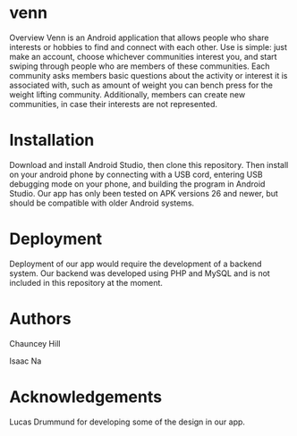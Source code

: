 # venn
Overview
Venn is an Android application that allows people who share interests or hobbies to find and connect with each other.  Use is simple: just make an account, choose whichever communities interest you, and start swiping through people who are members of these communities.  Each community asks members basic questions about the activity or interest it is associated with, such as amount of weight you can bench press for the weight lifting community.  Additionally, members can create new communities, in case their interests are not represented. 

# Installation
Download and install Android Studio, then clone this repository.  Then install on your android phone by connecting with a USB cord, entering USB debugging mode on your phone, and building the program in Android Studio. Our app has only been tested on APK versions 26 and newer, but should be compatible with older Android systems. 

# Deployment
Deployment of our app would require the development of a backend system.  Our backend was developed using PHP and MySQL and is not included in this repository at the moment.  

# Authors
Chauncey Hill

Isaac Na

# Acknowledgements
Lucas Drummund for developing some of the design in our app. 

